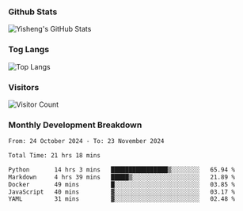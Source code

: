 ### Github Stats
![Yisheng's GitHub Stats](https://github-readme-stats-9qabuvhk1-gongyisheng.vercel.app/api?username=gongyisheng&count_private=true&show_icons=true)
### Tog Langs
![Top Langs](https://github-readme-stats-9qabuvhk1-gongyisheng.vercel.app/api/top-langs/?username=gongyisheng&layout=compact)
### Visitors
![Visitor Count](https://profile-counter.glitch.me/gongyisheng/count.svg)
### Monthly Development Breakdown
<!--START_SECTION:waka-->

```txt
From: 24 October 2024 - To: 23 November 2024

Total Time: 21 hrs 18 mins

Python       14 hrs 3 mins   ████████████████▒░░░░░░░░   65.94 %
Markdown     4 hrs 39 mins   █████▒░░░░░░░░░░░░░░░░░░░   21.89 %
Docker       49 mins         █░░░░░░░░░░░░░░░░░░░░░░░░   03.85 %
JavaScript   40 mins         ▓░░░░░░░░░░░░░░░░░░░░░░░░   03.17 %
YAML         31 mins         ▓░░░░░░░░░░░░░░░░░░░░░░░░   02.48 %
```

<!--END_SECTION:waka-->
